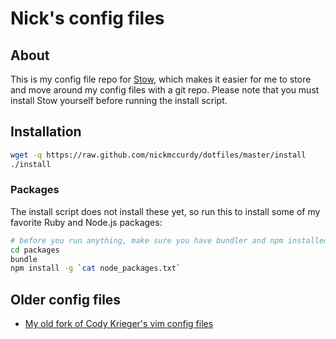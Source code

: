 # Nick's config files

## About
This is my config file repo for
[Stow](https://www.gnu.org/software/stow/), which makes it easier for me
to store and move around my config files with a git repo. Please note
that you must install Stow yourself before running the install script.

## Installation
```bash
wget -q https://raw.github.com/nickmccurdy/dotfiles/master/install
./install
```

### Packages
The install script does not install these yet, so run this to install some of my
favorite Ruby and Node.js packages:

```bash
# before you run anything, make sure you have bundler and npm installed first
cd packages
bundle
npm install -g `cat node_packages.txt`
```

## Older config files
- [My old fork of Cody Krieger's vim config files](https://github.com/nickmccurdy/dotvim-old)
